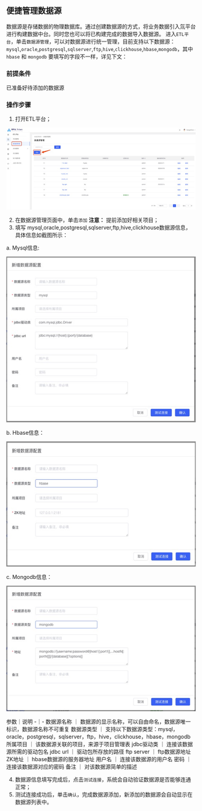 ## 便捷管理数据源

数据源是存储数据的物理数据库。通过创建数据源的方式，将业务数据引入氚平台进行构建数据中台。同时您也可以将已构建完成的数据导入数据源。
进入`ETL平台`，单击`数据源管理`，可以对数据源进行统一管理，目前支持以下数据源：
`mysql`,`oracle`,`postgresql`,`sqlserver`,`ftp`,`hive`,`clickhouse`,`hbase`,`mongodb`，其中 `hbase` 和 `mongodb` 要填写的字段不一样，详见下文：

### 前提条件

已准备好待添加的数据源

### 操作步骤

1.	打开ETL平台；
 
![](1.jpeg)

2.	在数据源管理页面中，单击`添加`
    **注意：** 提前添加好相关项目；
3.	填写 mysql,oracle,postgresql,sqlserver,ftp,hive,clickhouse数据源信息，具体信息如截图所示：

a. Mysql信息:

![](2.jpeg)
 
b. Hbase信息：

![](3.jpeg)
 
c. Mongodb信息：

![](4.jpeg)
 
参数｜说明
-｜-
数据源名称 ｜ 数据源的显示名称，可以自由命名，数据源唯一标识，数据源名称不可重复
数据源类型 ｜ 支持以下数据源类型：mysql，oracle，postgresql，sqlserver，ftp，hive，clickhouse，hbase，mongodb
所属项目 ｜	该数据源关联的项目，来源于项目管理表
jdbc驱动类 ｜ 连接该数据源所需的驱动包名
jdbc url ｜	驱动包所存放的路径
ftp server ｜ ftp数据源地址
ZK地址 ｜ hbase数据源的服务器地址
用户名 ｜ 连接该数据源的用户名
密码 ｜	连接该数据源对应的密码
备注 ｜	对该数据源简单的描述

4.	数据源信息填写完成后，点击`测试连接`，系统会自动验证数据源是否能够连通正常；
5.	测试连接成功后，单击`确认`，完成数据源添加，新添加的数据源会自动显示在数据源列表中。
